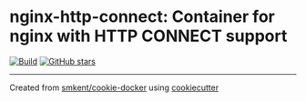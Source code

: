 # nginx-http-connect: Container for nginx with HTTP CONNECT support

[![Build](https://img.shields.io/github/checks-status/smkent/nginx-http-connect/main?label=build)][gh-actions]
[![GitHub stars](https://img.shields.io/github/stars/smkent/nginx-http-connect?style=social)][repo]

---

Created from [smkent/cookie-docker][cookie-docker] using
[cookiecutter][cookiecutter]

[cookie-docker]: https://github.com/smkent/cookie-docker
[cookiecutter]: https://github.com/cookiecutter/cookiecutter
[gh-actions]: https://github.com/smkent/nginx-http-connect/actions?query=branch%3Amain
[repo]: https://github.com/smkent/nginx-http-connect
